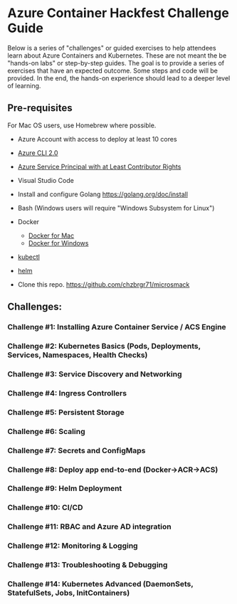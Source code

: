 # Azure Container Hackfest Challenge Guide 

Below is a series of "challenges" or guided exercises to help attendees learn about Azure Containers and Kubernetes. These are not meant the be "hands-on labs" or step-by-step guides. The goal is to provide a series of exercises that have an expected outcome. Some steps and code will be provided. In the end, the hands-on experience should lead to a deeper level of learning. 

## Pre-requisites

For Mac OS users, use Homebrew where possible. 

* Azure Account with access to deploy at least 10 cores
* [Azure CLI 2.0](https://docs.microsoft.com/en-us/cli/azure/install-azure-cli?view=azure-cli-latest)
* [Azure Service Principal with at Least Contributor Rights](https://docs.microsoft.com/en-us/cli/azure/create-an-azure-service-principal-azure-cli?toc=%2Fazure%2Fazure-resource-manager%2Ftoc.json&view=azure-cli-latest#create-a-service-principal-for-your-application)
* Visual Studio Code
* Install and configure Golang https://golang.org/doc/install
* Bash (Windows users will require "Windows Subsystem for Linux")
* Docker

    * [Docker for Mac](https://docs.docker.com/docker-for-mac/install)
    * [Docker for Windows](https://docs.docker.com/docker-for-windows/install)

* [kubectl](https://kubernetes.io/docs/tasks/tools/install-kubectl)
* [helm](https://docs.helm.sh/using_helm)
* Clone this repo. https://github.com/chzbrgr71/microsmack 

## Challenges:
 
### Challenge #1: Installing Azure Container Service / ACS Engine
 
### Challenge #2: Kubernetes Basics (Pods, Deployments, Services, Namespaces, Health Checks)
 
### Challenge #3: Service Discovery and Networking
 
### Challenge #4: Ingress Controllers
 
### Challenge #5: Persistent Storage
 
### Challenge #6: Scaling
 
### Challenge #7: Secrets and ConfigMaps
 
### Challenge #8: Deploy app end-to-end (Docker->ACR->ACS)

### Challenge #9: Helm Deployment
 
### Challenge #10: CI/CD
 
### Challenge #11: RBAC and Azure AD integration
 
### Challenge #12: Monitoring & Logging
 
### Challenge #13: Troubleshooting & Debugging
 
### Challenge #14: Kubernetes Advanced (DaemonSets, StatefulSets, Jobs, InitContainers)
 